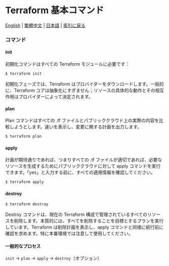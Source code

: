 # Terraform 基本コマンド

[English](../en/01_basic_terraform_commands.md) | [繁體中文](../zh-tw/01_basic_terraform_commands.md) | [日本語](01_basic_terraform_commands.md) | [索引に戻る](../README.md)

### コマンド
#### init
初期化コマンドはすべての Terraform モジュールに必要です：
```bash 
$ terraform init 
```
初期化フェーズでは、Terraform はプロバイダーをダウンロードします。一般的に、Terraform コアは抽象化にすぎません；リソースの具体的な動作とその相互作用はプロバイダーによって決定されます。

#### plan
Plan コマンドはすべての .tf ファイルとパブリッククラウド上の実際の内容を比較しようとします。違いを表示し、変更に関する計画を出力します。
```bash
$ terraform plan
```

#### apply
計画が期待通りであれば、つまりすべての .tf ファイルが適切であれば、必要なリソースを生成するためにパブリッククラウドに対して apply コマンドを実行できます。「yes」と入力する前に、すべての適用情報を確認してください。
```bash
$ terraform apply
```

#### destroy
```bash
$ terraform destroy
```
Destroy コマンドは、現在の Terraform 構成で管理されているすべてのリソースを削除します。本質的には、すべてを削除することを目標とするプランを実行しています。Terraform は削除計画を表示し、apply コマンドと同様に続行前に確認を求めます。特に本番環境では注意して使用してください。

#### 一般的なプロセス
`init` -> `plan` -> `apply` -> `destroy`（オプション） 